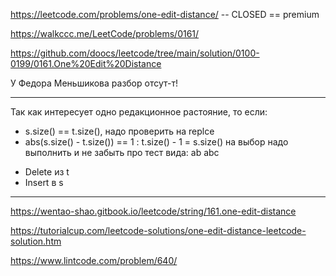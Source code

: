 https://leetcode.com/problems/one-edit-distance/ -- CLOSED == premium

https://walkccc.me/LeetCode/problems/0161/

https://github.com/doocs/leetcode/tree/main/solution/0100-0199/0161.One%20Edit%20Distance

У Федора Меньшикова разбор отсут-т!

__________

Так как интересует одно редакционное растояние, то если:
* s.size() == t.size(), надо проверить на replce
* abs(s.size() - t.size()) == 1 : t.size() - 1 = s.size() на выбор надо выполнить и не забыть про тест вида: ab abc
- Delete из t
- Insert в s  
___

https://wentao-shao.gitbook.io/leetcode/string/161.one-edit-distance

https://tutorialcup.com/leetcode-solutions/one-edit-distance-leetcode-solution.htm

https://www.lintcode.com/problem/640/
